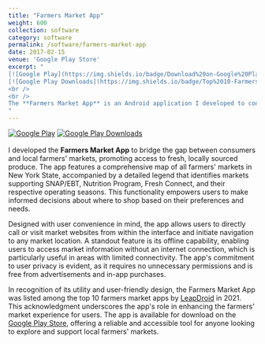 ```yaml
---
title: "Farmers Market App"
weight: 600
collection: software
category: software
permalink: /software/farmers-market-app
date: 2017-02-15
venue: 'Google Play Store'
excerpt: "
[![Google Play](https://img.shields.io/badge/Download%20on-Google%20Play-green?logo=google-play)](https://play.google.com/store/apps/details?id=com.farmersmarket.app)
[![Google Play Downloads](https://img.shields.io/badge/Top%2010-Farmers%20Market%20Apps-orange?logo=android)](https://leapdroid.com/best-farmers-market-apps-of-2021-android/)
<br />
<br />
The **Farmers Market App** is an Android application I developed to connect users with local farmers' markets, offering a convenient platform to discover fresh, locally sourced produce. The app provides a comprehensive map of all farmers' markets in New York State, complete with a legend to identify markets supporting SNAP/EBT, Nutrition Program, Fresh Connect, and their operating seasons. Users can directly call or visit market websites from within the app and initiate navigation to any market location. Notably, the app functions offline, ensuring accessibility without an internet connection. Recognized for its utility, the Farmers Market App was listed among the top 10 farmers market apps by [LeapDroid](https://leapdroid.com/best-farmers-market-apps-of-2021-android/) in 2021. Available for download on the [Google Play Store](https://play.google.com/store/apps/details?id=com.farmersmarket.app).
"
---
```


[![Google Play](https://img.shields.io/badge/Download%20on-Google%20Play-green?logo=google-play)](https://play.google.com/store/apps/details?id=com.farmersmarket.app)
[![Google Play Downloads](https://img.shields.io/badge/Top%2010-Farmers%20Market%20Apps-orange?logo=android)](https://leapdroid.com/best-farmers-market-apps-of-2021-android/)
<br />
<br />
I developed the **Farmers Market App** to bridge the gap between consumers and local farmers' markets, promoting access to fresh, locally sourced produce. The app features a comprehensive map of all farmers' markets in New York State, accompanied by a detailed legend that identifies markets supporting SNAP/EBT, Nutrition Program, Fresh Connect, and their respective operating seasons. This functionality empowers users to make informed decisions about where to shop based on their preferences and needs.

Designed with user convenience in mind, the app allows users to directly call or visit market websites from within the interface and initiate navigation to any market location. A standout feature is its offline capability, enabling users to access market information without an internet connection, which is particularly useful in areas with limited connectivity. The app's commitment to user privacy is evident, as it requires no unnecessary permissions and is free from advertisements and in-app purchases.

In recognition of its utility and user-friendly design, the Farmers Market App was listed among the top 10 farmers market apps by [LeapDroid](https://leapdroid.com/best-farmers-market-apps-of-2021-android/) in 2021. This acknowledgment underscores the app's role in enhancing the farmers' market experience for users. The app is available for download on the [Google Play Store](https://play.google.com/store/apps/details?id=com.farmersmarket.app), offering a reliable and accessible tool for anyone looking to explore and support local farmers' markets.
